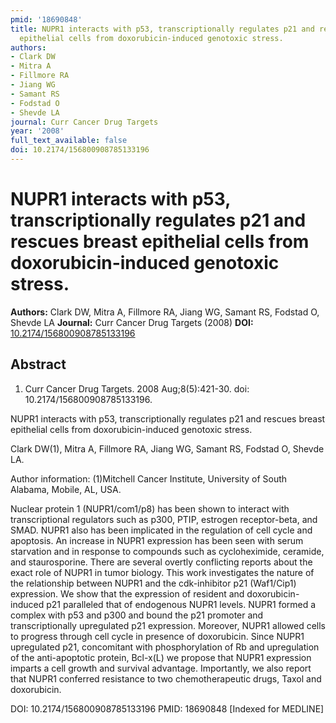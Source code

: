 ```yaml
---
pmid: '18690848'
title: NUPR1 interacts with p53, transcriptionally regulates p21 and rescues breast
  epithelial cells from doxorubicin-induced genotoxic stress.
authors:
- Clark DW
- Mitra A
- Fillmore RA
- Jiang WG
- Samant RS
- Fodstad O
- Shevde LA
journal: Curr Cancer Drug Targets
year: '2008'
full_text_available: false
doi: 10.2174/156800908785133196
---
```


# NUPR1 interacts with p53, transcriptionally regulates p21 and rescues breast epithelial cells from doxorubicin-induced genotoxic stress.
**Authors:** Clark DW, Mitra A, Fillmore RA, Jiang WG, Samant RS, Fodstad O, Shevde LA
**Journal:** Curr Cancer Drug Targets (2008)
**DOI:** [10.2174/156800908785133196](https://doi.org/10.2174/156800908785133196)

## Abstract

1. Curr Cancer Drug Targets. 2008 Aug;8(5):421-30. doi:
10.2174/156800908785133196.

NUPR1 interacts with p53, transcriptionally regulates p21 and rescues breast 
epithelial cells from doxorubicin-induced genotoxic stress.

Clark DW(1), Mitra A, Fillmore RA, Jiang WG, Samant RS, Fodstad O, Shevde LA.

Author information:
(1)Mitchell Cancer Institute, University of South Alabama, Mobile, AL, USA.

Nuclear protein 1 (NUPR1/com1/p8) has been shown to interact with 
transcriptional regulators such as p300, PTIP, estrogen receptor-beta, and SMAD. 
NUPR1 also has been implicated in the regulation of cell cycle and apoptosis. An 
increase in NUPR1 expression has been seen with serum starvation and in response 
to compounds such as cycloheximide, ceramide, and staurosporine. There are 
several overtly conflicting reports about the exact role of NUPR1 in tumor 
biology. This work investigates the nature of the relationship between NUPR1 and 
the cdk-inhibitor p21 (Waf1/Cip1) expression. We show that the expression of 
resident and doxorubicin-induced p21 paralleled that of endogenous NUPR1 levels. 
NUPR1 formed a complex with p53 and p300 and bound the p21 promoter and 
transcriptionally upregulated p21 expression. Moreover, NUPR1 allowed cells to 
progress through cell cycle in presence of doxorubicin. Since NUPR1 upregulated 
p21, concomitant with phosphorylation of Rb and upregulation of the 
anti-apoptotic protein, Bcl-x(L) we propose that NUPR1 expression imparts a cell 
growth and survival advantage. Importantly, we also report that NUPR1 conferred 
resistance to two chemotherapeutic drugs, Taxol and doxorubicin.

DOI: 10.2174/156800908785133196
PMID: 18690848 [Indexed for MEDLINE]
